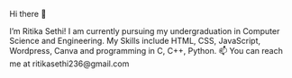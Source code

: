 Hi there 👋
<th>
I’m Ritika Sethi! I am currently pursuing my undergraduation in Computer Science and Engineering. My Skills include HTML, CSS, JavaScript, Wordpress, Canva and programming in C, C++, Python.
<th>
📫 You can reach me at ritikasethi236@gmail.com

<!---
RitikaSethi236/RitikaSethi236 is a ✨ special ✨ repository because its `README.md` (this file) appears on your GitHub profile.
You can click the Preview link to take a look at your changes.
--->

